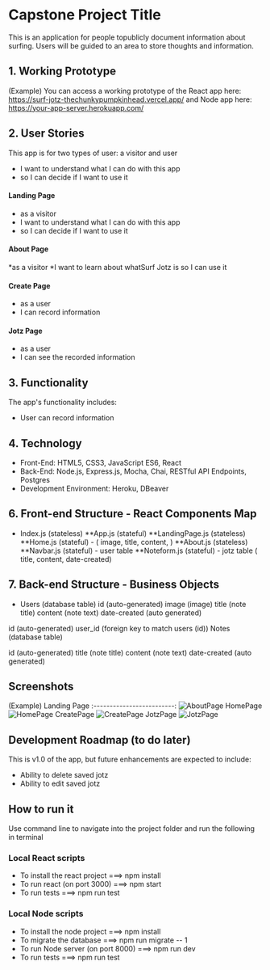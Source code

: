 # Capstone Project Title 
This is an application for people topublicly document information about surfing. Users will be guided to an area to store thoughts and information.

## 1. Working Prototype 
(Example) You can access a working prototype of the React app here: https://surf-jotz-thechunkypumpkinhead.vercel.app/ and Node app here: https://your-app-server.herokuapp.com/


## 2. User Stories
This app is for two types of user: a visitor and user
* I want to understand what I can do with this app 
* so I can decide if I want to use it

#### Landing Page
* as a visitor
* I want to understand what I can do with this app 
* so I can decide if I want to use it

 ####     About Page
*as a visitor
*I want to learn about whatSurf Jotz is
so I can use it

####  Create Page
* as a user
* I can record information

####  Jotz Page
* as a user
* I can see the recorded information


## 3. Functionality 
The app's functionality includes:
* User can record information

## 4. Technology 
* Front-End: HTML5, CSS3, JavaScript ES6, React
* Back-End: Node.js, Express.js, Mocha, Chai, RESTful API Endpoints, Postgres
* Development Environment: Heroku, DBeaver



## 6. Front-end Structure - React Components Map 
* Index.js (stateless)
**App.js (stateful)
**LandingPage.js (stateless)
**Home.js (stateful) -  ( image, title, content, )
**About.js (stateless)
**Navbar.js (stateful) - user table
**Noteform.js (stateful) - jotz table ( title, content, date-created)

## 7. Back-end Structure - Business Objects 
* Users (database table)
id (auto-generated)
image (image)
title (note title)
content (note text)
date-created (auto generated)


id (auto-generated)
user_id (foreign key to match users (id))
Notes (database table)

id (auto-generated)
title (note title)
content (note text)
date-created (auto generated)

## Screenshots 
(Example) Landing Page
:-------------------------:
![AboutPage](/github-images/screenshots/about.png)
HomePage
![HomePage](/github-images/screenshots/home.png)
CreatePage
![CreatePage](/github-images/screenshots/create.png)
JotzPage
![JotzPage](/github-images/screenshots/jotz.png)

## Development Roadmap (to do later)
This is v1.0 of the app, but future enhancements are expected to include:
* Ability to delete saved jotz
* Ability to edit saved jotz

## How to run it 
Use command line to navigate into the project folder and run the following in terminal

### Local React scripts
* To install the react project ===> npm install
* To run react (on port 3000) ===> npm start
* To run tests ===> npm run test

### Local Node scripts
* To install the node project ===> npm install
* To migrate the database ===> npm run migrate -- 1
* To run Node server (on port 8000) ===> npm run dev
* To run tests ===> npm run test

